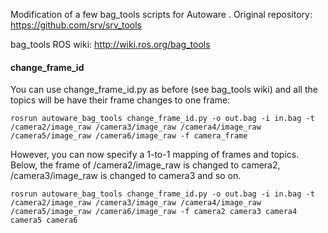 Modification of a few bag_tools scripts for Autoware
.
Original repository: https://github.com/srv/srv_tools

bag_tools ROS wiki: http://wiki.ros.org/bag_tools

#### change_frame_id

You can use change_frame_id.py as before (see bag_tools wiki) and all the topics will be have their frame changes to one frame:
```
rosrun autoware_bag_tools change_frame_id.py -o out.bag -i in.bag -t /camera2/image_raw /camera3/image_raw /camera4/image_raw /camera5/image_raw /camera6/image_raw -f camera_frame
```
However, you can now specify a 1-to-1 mapping of frames and topics. Below, the frame of /camera2/image_raw is changed to camera2, /camera3/image_raw is changed to camera3 and so on.
```
rosrun autoware_bag_tools change_frame_id.py -o out.bag -i in.bag -t /camera2/image_raw /camera3/image_raw /camera4/image_raw /camera5/image_raw /camera6/image_raw -f camera2 camera3 camera4 camera5 camera6
```
